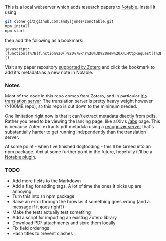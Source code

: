 This is a local webserver which adds research papers to [Notable](https://github.com/notable/notable). Install it using

```bash
git clone git@github.com:andyljones/zonotable.git
npm install
npm start
```
then add the following as a bookmark:
```
javascript:(function()%7B(function%20()%20%7Bxhr%20%3D%20new%20XMLHttpRequest()%3Bxhr.open('POST'%2C%20encodeURI('http%3A%2F%2F127.0.0.1%3A1969%2Fnotable'))%3Bxhr.send(document.location.href)%3B%7D())%7D)()
```
Visit any paper repository [supported by Zotero](https://github.com/zotero/translators) and click the bookmark to add it's metadata as a new note in Notable.

### Notes
Most of the code in this repo comes from Zotero, and in particular [it's translation server](https://github.com/zotero/translation-server). The translation server is pretty heavy weight however (>100MB repo), so this repo is cut down to the minimum needed.

One limitation right now is that it can't extract metadata directly from pdfs. Rather you need to be viewing the landing page, like arXiv's [/abs](https://arxiv.org/abs/1707.06347) page. This is because Zotero extracts pdf metadata using a [recognizer server](https://github.com/zotero/recognizer-server) that's substantially harder to get running independently than the translation server.

At some point - when I've finished dogfooding - this'll be turned into an npm package. And at some further point in the future, hopefully it'll be a [Notable plugin](https://github.com/notable/notable/issues/128).

### TODO
* Add more fields to the Markdown
* Add a flag for adding tags. A lot of time the ones it picks up are annoying.
* Turn this into an npm package
* Raise an error through the browser if something goes wrong (and a message if it goes right?)
* Make the tests actually test something
* Add a script for importing an existing Zotero library
* Download PDF attachments and store them locally
* Fix field orderings
* Hash titles to prevent clashes